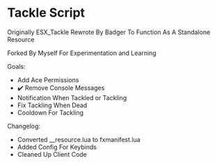 # Tackle Script

Originally ESX_Tackle Rewrote By Badger To Function As A Standalone Resource

Forked By Myself For Experimentation and Learning 

Goals:
- Add Ace Permissions
- ✔️ Remove Console Messages
- Notification When Tackled or Tackling
- Fix Tackling When Dead
- Cooldown For Tackling

Changelog:
- Converted __resource.lua to fxmanifest.lua
- Added Config For Keybinds
- Cleaned Up Client Code
